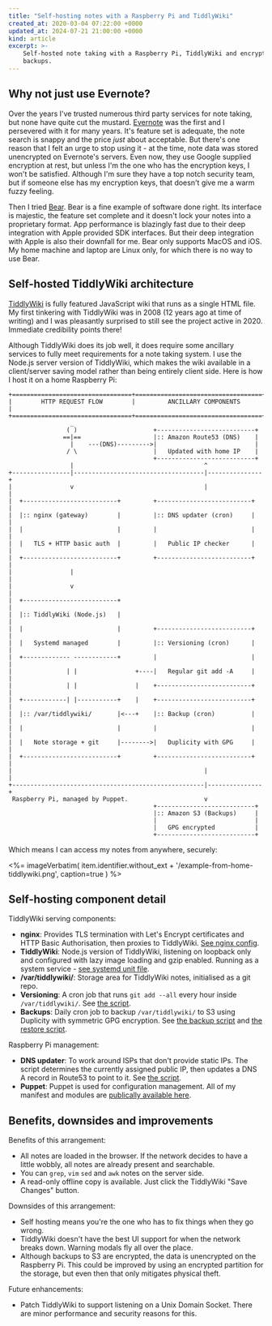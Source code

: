 ```yaml
---
title: "Self-hosting notes with a Raspberry Pi and TiddlyWiki"
created_at: 2020-03-04 07:22:00 +0000
updated_at: 2024-07-21 21:00:00 +0000
kind: article
excerpt: >-
    Self-hosted note taking with a Raspberry Pi, TiddlyWiki and encrypted
    backups.
---
```



## Why not just use Evernote?
Over the years I've trusted numerous third party services for note taking, but
none have quite cut the mustard. [Evernote](https://evernote.com/) was the
first and I persevered with it for many years. It's feature set is adequate,
the note search is snappy and the price _just_ about acceptable. But there's
one reason that I felt an urge to stop using it - at the time, note data was
stored unencrypted on Evernote's servers. Even now, they use Google supplied
encryption at rest, but unless I'm the one who has the encryption keys, I won't
be satisfied. Although I'm sure they have a top notch security team, but if
someone else has my encryption keys, that doesn't give me a warm fuzzy feeling.

Then I tried [Bear](https://bear.app/). Bear is a fine example of software done
right. Its interface is majestic, the feature set complete and it doesn't lock
your notes into a proprietary format. App performance is blazingly fast due to
their deep integration with Apple provided SDK interfaces. But their deep
integration with Apple is also their downfall for me. Bear only supports MacOS
and iOS. My home machine and laptop are Linux only, for which there is no way
to use Bear.


## Self-hosted TiddlyWiki architecture
[TiddlyWiki](https://tiddlywiki.com/) is fully featured JavaScript wiki that
runs as a single HTML file. My first tinkering with TiddlyWiki was in 2008 (12
years ago at time of writing) and I was pleasantly surprised to still see the
project active in 2020. Immediate credibility points there!

Although TiddlyWiki does its job well, it does require some ancillary services
to fully meet requirements for a note taking system. I use the Node.js server
version of TiddlyWiki, which makes the wiki available in a client/server saving
model rather than being entirely client side. Here is how I host it on a home
Raspberry Pi:


    +=================================+===================================+
    |        HTTP REQUEST FLOW        |         ANCILLARY COMPONENTS      |
    +=================================+===================================+
                     _
                    ( )                     +---------------------------+
                   ==|==                    |:: Amazon Route53 (DNS)    |
                     |    ---(DNS)--------->|                           |
                    / \                     |   Updated with home IP    |
                                            +---------------------------+
                     |                                    ^
    +----------------|------------------------------------|---------------+
    |                v                                    |               |
    |  +--------------------------+         +--------------------------+  |
    |  |:: nginx (gateway)        |         |:: DNS updater (cron)     |  |
    |  |                          |         |                          |  |
    |  |   TLS + HTTP basic auth  |         |   Public IP checker      |  |
    |  +--------------------------+         +--------------------------+  |
    |                |                                                    |
    |                v                                                    |
    |  +--------------------------+                                       |
    |  |:: TiddlyWiki (Node.js)   |                                       |
    |  |                          |         +--------------------------+  |
    |  |   Systemd managed        |         |:: Versioning (cron)      |  |
    |  +------------- ------------+         |                          |  |
    |               | |                +----|   Regular git add -A     |  |
    |               | |                |    +--------------------------+  |
    |  +------------| |-----------+    |    +--------------------------+  |
    |  |:: /var/tiddlywiki/       |<---+    |:: Backup (cron)          |  |
    |  |                          |         |                          |  |
    |  |   Note storage + git     |-------->|   Duplicity with GPG     |  |
    |  +--------------------------+         +--------------------------+  |
    |                                                     |               |
    +-----------------------------------------------------|---------------+
     Raspberry Pi, managed by Puppet.                     v
                                            +---------------------------+
                                            |:: Amazon S3 (Backups)     |
                                            |                           |
                                            |   GPG encrypted           |
                                            +---------------------------+

Which means I can access my notes from anywhere, securely:


<div class='gallery'>
<%=
    imageVerbatim(
        item.identifier.without_ext + '/example-from-home-tiddlywiki.png',
        caption=true
    )
%>
</div>


## Self-hosting component detail

TiddlyWiki serving components:

 * **nginx**: Provides TLS termination with Let's Encrypt certificates and HTTP
   Basic Authorisation, then proxies to TiddlyWiki.  [See nginx config](https://github.com/AWooldrige/puppet/blob/master/modules/raspi/files/sites-available/cg.wooldrige.co.uk).
 * **TiddlyWiki**: Node.js version of TiddlyWiki, listening on loopback only
   and configured with lazy image loading and gzip enabled. Running as a
   system service - [see systemd unit
   file](https://github.com/AWooldrige/puppet/blob/20b9fc8d237498ba3747dd9a1d921cae3aaff524/modules/raspi/files/tiddlywiki/tiddlywiki-ww.service).
 * **/var/tiddlywiki/**: Storage area for TiddlyWiki notes, initialised as a git repo.
 * **Versioning**: A cron job that runs `git add --all` every hour inside
   `/var/tiddlywiki/`. See [the script](https://github.com/AWooldrige/puppet/blob/adb1de64b3707fe0c48d56536797a9f9cfd16400/modules/raspi/files/tiddlywiki/tiddlywiki-ww-gitadd).
 * **Backups**: Daily cron job to backup `/var/tiddlywiki/` to S3 using
   Duplicity with symmetric GPG encryption. See [the
   backup script](https://github.com/AWooldrige/puppet/blob/adb1de64b3707fe0c48d56536797a9f9cfd16400/modules/raspi/files/tiddlywiki/tiddlywiki-ww-backup) and [the
   restore script](https://github.com/AWooldrige/puppet/blob/adb1de64b3707fe0c48d56536797a9f9cfd16400/modules/raspi/files/tiddlywiki/tiddlywiki-ww-backup).



Raspberry Pi management:

 * **DNS updater**: To work around ISPs that don't provide static IPs.  The
   script determines the currently assigned public IP, then updates a DNS A
   record in Route53 to point to it. See [the
   script](https://github.com/AWooldrige/puppet/blob/adb1de64b3707fe0c48d56536797a9f9cfd16400/modules/ddns/files/ddns).
 * **Puppet**: Puppet is used for configuration management. All of my manifest
   and modules are [publically available
   here](https://github.com/AWooldrige/puppet).


## Benefits, downsides and improvements

Benefits of this arrangement:

 * All notes are loaded in the browser. If the network decides to have a little
   wobbly, all notes are already present and searchable.
 * You can `grep`, `vim`  `sed` and `awk` notes on the server side.
 * A read-only offline copy is available. Just click the TiddlyWiki "Save
   Changes" button.

Downsides of this arrangement:

 * Self hosting means you're the one who has to fix things when they go wrong.
 * TiddlyWiki doesn't have the best UI support for when the network breaks
   down. Warning modals fly all over the place.
 * Although backups to S3 are encrypted, the data is unencrypted on the
   Raspberry Pi. This could be improved by using an encrypted partition for the
   storage, but even then that only mitigates physical theft.

Future enhancements:

 * Patch TiddlyWiki to support listening on a Unix Domain Socket. There are
   minor performance and security reasons for this.
